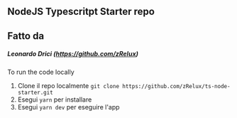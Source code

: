 ## NodeJS Typescritpt Starter repo

## Fatto da

##### Leonardo Drici (https://github.com/zRelux)

To run the code locally

1. Clone il repo localmente `git clone https://github.com/zRelux/ts-node-starter.git`
2. Esegui `yarn` per installare
3. Esegui `yarn dev` per eseguire l'app
